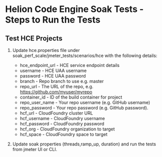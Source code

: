# Helion Code Engine Soak  Tests - Steps to Run the Tests

## Test HCE Projects

1. Update hce.properties file under soak_perf_scale/jmeter_tests/scenarios/hce with the following details:
    * hce_endpoint_url   -   HCE service endpoint details
    * username           -   HCE UAA username
    * password           -   HCE UAA password
    * branch             -   Repo branch to use e.g. master
    * repo_url           -   The URL of the repo, e.g. https://github.com/myuser/myrepo
    * container_id       -   ID of the build container for project
    * repo_user_name     -   Your repo username (e.g. GitHub username)
    * repo_password      -   Your repo password (e.g. GitHub password).
    * hcf_url            -   CloudFoundry cluster URL
    * hcf_username       -   CloudFoundry username
    * hcf_password       -   CloudFoundry password
    * hcf_org            -   CloudFoundry organization to target
    * hcf_space          -   CloudFoundry space to target


2. Update soak properties (threads,ramp_up, duration) and run the tests from jmeter UI or CLI.
